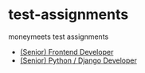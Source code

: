 # test-assignments

moneymeets test assignments

* [(Senior) Frontend Developer](frontend-engineer.md)
* [(Senior) Python / Django Developer](backend-engineer.md)
